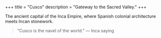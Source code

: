 +++
title = "Cusco"
description = "Gateway to the Sacred Valley."
+++

The ancient capital of the Inca Empire, where Spanish colonial architecture meets Incan stonework.

> "Cusco is the navel of the world." — Inca saying
